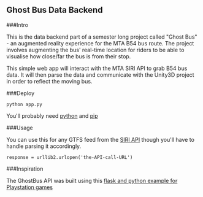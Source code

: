 ## Ghost Bus Data Backend

###Intro

This is the data backend part of a semester long project called "Ghost Bus" - an augmented reality experience for the MTA B54 bus route. The project involves augmenting the bus' real-time location for riders to be able to visualise how close/far the bus is from their stop. 

This simple web app will interact with the MTA SIRI API to grab B54 bus data. It will then parse the data and communicate with the Unity3D project in order to reflect the moving bus.

###Deploy

```
python app.py
```

You'll probably need [python](https://www.python.org/) and [pip](https://github.com/pypa/pip) 

###Usage

You can use this for any GTFS feed from the [SIRI API](http://bustime.mta.info/wiki/Developers/SIRIVehicleMonitoring)
though you'll have to handle parsing it accordingly.
```
response = urllib2.urlopen('the-API-call-URL')
```

###Inspiration

The GhostBus API was built using this [flask and python example for Playstation games](https://github.com/falfaro/flask-example)


